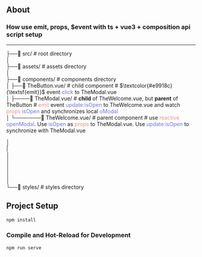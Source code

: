 ## About

### How use emit, props, $event with ts + vue3 + composition api script setup

---

├──📁 src/ # root directory  
│  
├──📁 assets/ # assets directory  
│  
├──📁 components/ # components directory  
│ ├──📄 TheButton.vue/ # child component # $\textcolor{#e9918c}{\textsf{emit}}$ event <span style="color:#7375dd"> click</span> to TheModal.vue  
│ ├────📄 TheModal.vue/ # **child** of TheWelcome.vue, but **parent** of TheButton # <span style="color:#e9918c"> emit</span> </span> event <span style="color:#7375dd"> update:isOpen</span> to TheWelcome.vue and watch <span style="color:#e9918c"> props<span style="color:#7375dd"> isOpen</span> </span> and synchronizes local <span style="color:#7375dd"> oModal</span>  
│ └───────📄 TheWelcome.vue/ # parent component # use <span style="color:#e9918c"> reactive</span> <span style="color:#7375dd"> openModal</span>. Use <span style="color:#7375dd"> isOpen </span> as <span style="color:#e9918c"> props</span> to TheModal.vue. Use <span style="color:#7375dd"> update:isOpen</span> to synchronize with TheModal.vue

│  
|   
│  
│  
│  
│  
│  
└──📁 styles/ # styles directory

## Project Setup

```sh
npm install
```

### Compile and Hot-Reload for Development

```sh
npm run serve
```
